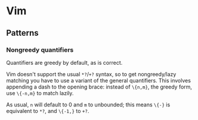 # Vim

## Patterns

### Nongreedy quantifiers

Quantifiers are greedy by default, as is correct.

Vim doesn't support the usual `*?`/`+?` syntax, so to get nongreedy/lazy matching you have to use a variant of the general quantifiers.
This involves appending a dash to the opening brace: instead of `\{n,m}`, the greedy form, use `\{-n,m}` to match lazily.

As usual, `n` will default to 0 and `m` to unbounded; this means `\{-}` is equivalent to `*?`, and `\{-1,}` to `+?`.
